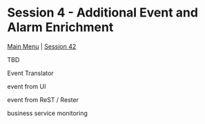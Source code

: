 # Session 4 - Additional Event and Alarm Enrichment

[Main Menu](../README.md) | [Session 42](../session4/README.md)


TBD


Event Translator

event from UI

event from ReST / Rester

business service monitoring


